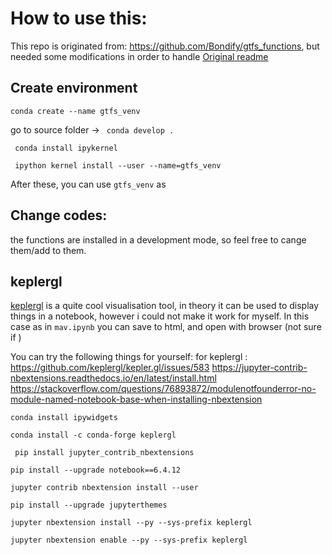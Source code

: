 
# How to use this:

This repo is originated from: https://github.com/Bondify/gtfs_functions, but needed some modifications in order to handle 
 [Original readme](README_orig.md) 
## Create environment 
```conda create --name gtfs_venv``` 

go to source folder  -> ``` conda develop .``` 

``` conda install ipykernel```

``` ipython kernel install --user --name=gtfs_venv```

After these, you can use ```gtfs_venv``` as 

## Change codes:
the functions are installed in a development mode, so feel free to cange them/add to them.

## keplergl 


[keplergl](https://kepler.gl/) is a quite cool visualisation tool, in theory it can be used to display things in a notebook, however i could not make it work for myself.
In this case as in ```mav.ipynb``` you can save to html, and open with browser (not sure if )

You can try the following things for yourself:
for keplergl :
https://github.com/keplergl/kepler.gl/issues/583
https://jupyter-contrib-nbextensions.readthedocs.io/en/latest/install.html
https://stackoverflow.com/questions/76893872/modulenotfounderror-no-module-named-notebook-base-when-installing-nbextension

```conda install ipywidgets```

```conda install -c conda-forge keplergl``` 


``` pip install jupyter_contrib_nbextensions```

```pip install --upgrade notebook==6.4.12```

```jupyter contrib nbextension install --user```

```pip install --upgrade jupyterthemes```

```jupyter nbextension install --py --sys-prefix keplergl```

```jupyter nbextension enable --py --sys-prefix keplergl```
